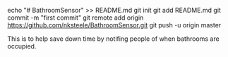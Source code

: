 echo "# BathroomSensor" >> README.md
git init
git add README.md
git commit -m "first commit"
git remote add origin https://github.com/nksteele/BathroomSensor.git
git push -u origin master

This is to help save down time by notifing people of when bathrooms are occupied. 
